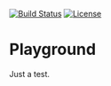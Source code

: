 [![Build Status](https://travis-ci.org/dsieger/playground.svg?branch=master)](https://travis-ci.org/dsieger/playground)
[![License](https://img.shields.io/badge/License-BSD%203--Clause-blue.svg)](https://opensource.org/licenses/BSD-3-Clause)

# Playground

Just a test.
